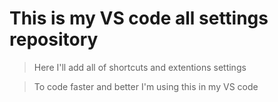 # This is my VS code all settings repository

> Here I'll add all of shortcuts and extentions settings

> To code faster and better I'm using this in my VS code